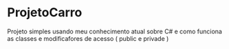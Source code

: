 # ProjetoCarro
Projeto simples usando meu conhecimento atual sobre C# e como funciona as classes e modificafores de acesso ( public e privade )
